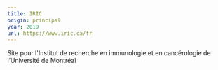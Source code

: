 ```yaml
---
title: IRIC
origin: principal
year: 2019
url: https://www.iric.ca/fr
---
```


Site pour l'Institut de recherche en immunologie et en cancérologie de l’Université de Montréal

<!--more-->
